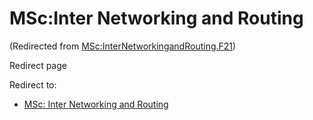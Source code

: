 






MSc:Inter Networking and Routing
================================



(Redirected from [MSc:InterNetworkingandRouting.F21](/index.php?title=MSc:InterNetworkingandRouting.F21&redirect=no "MSc:InterNetworkingandRouting.F21"))  

Redirect page


Redirect to:

* [MSc: Inter Networking and Routing](/index.php/MSc:_Inter_Networking_and_Routing "MSc: Inter Networking and Routing")










